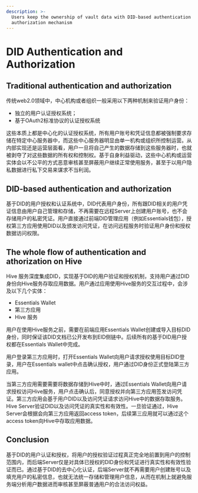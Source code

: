 ```yaml
---
description: >-
  Users keep the ownership of vault data with DID-based authentication and
  authorization mechanism
---
```


# DID Authentication and Authorization

## Traditional authentication and authorization

传统web2.0领域中，中心机构或者组织一般采用以下两种机制来验证用户身份：

* 独立的用户认证授权系统；
* 基于OAuth2标准协议的认证授权系统

这些本质上都是中心化的认证授权系统，所有用户账号和凭证信息都被强制要求存储在特定中心服务器中，而这些中心服务器明显由单一机构或组织所控制运营。从内部实现还是运营层面看，用户一旦将自己产生的数据存储到这些服务器时，也就被剥夺了对这些数据的所有权和控制权。基于自身利益驱动，这些中心机构或运营实体会以不公平的方式恶意审核甚至屏蔽用户继续正常使用服务，甚至于以用户隐私数据进行私下交易来谋求不当利润。

## DID-based authentication and authorization

基于DID的用户授权和认证系统中，DID代表用户身份，所有跟DID相关的用户凭证信息由用户自己管理和存储，不再需要在远程Server上创建用户账号，也不会存储用户的私密凭证。用户直接通过前端DID管理应用（例如Essentials钱包），授权第三方应用使用DID以及颁发访问凭证，在访问远程服务时验证用户身份和授权数据访问权限。

## The whole flow of authentication and athorization on Hive

Hive 服务深度集成DID，实现基于DID的用户验证和授权机制，支持用户通过DID身份向Hive服务存取应用数据。用户通过应用使用Hive服务的交互过程中，会涉及以下几个实体：

* Essentials Wallet
* 第三方应用
* Hive 服务

用户在使用Hive服务之前，需要在前端应用Essentials Wallet创建或导入目标DID身份，同时保证该DID文档已公开发布到EID侧链中。后续所有的基于DID用户授权都在Essentials Wallet中完成。

用户登录第三方应用时，打开Essentials Wallet向用户请求授权使用目标DID登录，用户在Essentials wallet中点击确认授权，用户通过DID身份正式登陆第三方应用。

当第三方应用需要需要将数据存储到Hive中时，通过Essentials Wallet向用户请求授权访问Hive服务，用户点击确认后，同意授权并向第三方应用签发访问凭证。第三方应用会基于用户DID以及访问凭证请求访问Hive中的数据存取服务。Hive Server验证DID以及访问凭证的真实性和有效性。一旦验证通过，Hive Server会根据会向第三方应用返回access token，后续第三应用就可以通过这个access token向Hive中存取应用数据。

## Conclusion

基于DID的用户认证和授权，将用户的授权验证过程真正完全地前置到用户的控制范围内，而后端Server仅是对具体已授权的DID身份和凭证进行真实性和有效性验证而已。通过基于DID的去中心化认证，后端Server就不再需要用户创建账号以及填充用户的私密信息，也就无法统一存储和管理用户信息，从而在机制上就避免服务端分析用户数据进而审核甚至屏蔽普通用户的合法访问权益。
